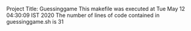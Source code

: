 Project Title: Guessinggame
This makefile was executed at  Tue May 12 04:30:09 IST 2020
The number of lines of code contained in guessinggame.sh is 31
